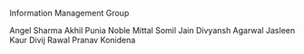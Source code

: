 Information Management Group

Angel Sharma
Akhil Punia
Noble Mittal
Somil Jain
Divyansh Agarwal
Jasleen Kaur
Divij Rawal
Pranav Konidena
